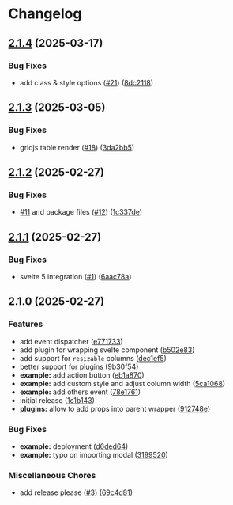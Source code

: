 # Changelog

## [2.1.4](https://github.com/VortechSolutions/gridjs-svelte/compare/v2.1.3...v2.1.4) (2025-03-17)


### Bug Fixes

* add class & style options ([#21](https://github.com/VortechSolutions/gridjs-svelte/issues/21)) ([8dc2118](https://github.com/VortechSolutions/gridjs-svelte/commit/8dc2118063a73121600067fd9ee0d1aa32957741))

## [2.1.3](https://github.com/VortechSolutions/gridjs-svelte/compare/v2.1.2...v2.1.3) (2025-03-05)


### Bug Fixes

* gridjs table render ([#18](https://github.com/VortechSolutions/gridjs-svelte/issues/18)) ([3da2bb5](https://github.com/VortechSolutions/gridjs-svelte/commit/3da2bb5067a5a141d5a66c2bd0983b474527c031))

## [2.1.2](https://github.com/VortechSolutions/gridjs-svelte/compare/v2.1.1...v2.1.2) (2025-02-27)


### Bug Fixes

* [#11](https://github.com/VortechSolutions/gridjs-svelte/issues/11) and package files ([#12](https://github.com/VortechSolutions/gridjs-svelte/issues/12)) ([1c337de](https://github.com/VortechSolutions/gridjs-svelte/commit/1c337de333cb7ca230f726f49b8f96eb81fda351))

## [2.1.1](https://github.com/VortechSolutions/gridjs-svelte/compare/v2.1.0...v2.1.1) (2025-02-27)


### Bug Fixes

* svelte 5 integration ([#1](https://github.com/VortechSolutions/gridjs-svelte/issues/1)) ([6aac78a](https://github.com/VortechSolutions/gridjs-svelte/commit/6aac78af2e6807465322360bc59ff8dd7454f742))

## 2.1.0 (2025-02-27)

### Features

- add event dispatcher ([e771733](https://github.com/VortechSolutions/gridjs-svelte/commit/e771733f5602fa88372f9791675e075c30da76f6))
- add plugin for wrapping svelte component ([b502e83](https://github.com/VortechSolutions/gridjs-svelte/commit/b502e838080fe0d047973bc44c762ed520b05186))
- add support for `resizable` columns ([dec1ef5](https://github.com/VortechSolutions/gridjs-svelte/commit/dec1ef5922140e5a529faae94bccf3893829ccd0))
- better support for plugins ([9b30f54](https://github.com/VortechSolutions/gridjs-svelte/commit/9b30f54ce0c80707e99d828b543086ac7a0c1a8f))
- **example:** add action button ([eb1a870](https://github.com/VortechSolutions/gridjs-svelte/commit/eb1a87050ad3d1a61fe8a2301ff779857f672364))
- **example:** add custom style and adjust column width ([5ca1068](https://github.com/VortechSolutions/gridjs-svelte/commit/5ca1068e086a1ffcafc1b77ddfbed8a90c460bc1))
- **example:** add others event ([78e1761](https://github.com/VortechSolutions/gridjs-svelte/commit/78e176185803e70cec9d4de54dc0875d864da67a))
- initial release ([1c1b143](https://github.com/VortechSolutions/gridjs-svelte/commit/1c1b14365e31f96c79531d622bea9909ad9a7931))
- **plugins:** allow to add props into parent wrapper ([912748e](https://github.com/VortechSolutions/gridjs-svelte/commit/912748eca523d69e3d8992c5a156e6091a342678))

### Bug Fixes

- **example:** deployment ([d6ded64](https://github.com/VortechSolutions/gridjs-svelte/commit/d6ded6457cd2563c08c0ce9cef6944fe5aa91999))
- **example:** typo on importing modal ([3199520](https://github.com/VortechSolutions/gridjs-svelte/commit/319952031beb0a250115626ac165e7f1c80ad92c))

### Miscellaneous Chores

- add release please ([#3](https://github.com/VortechSolutions/gridjs-svelte/issues/3)) ([69c4d81](https://github.com/VortechSolutions/gridjs-svelte/commit/69c4d81c8c73ff9ff83325b3d78271224c834cf7))

